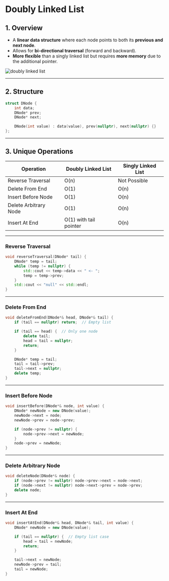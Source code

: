 # **Doubly Linked List**

## **1. Overview**

- A **linear data structure** where each node points to both its **previous and next node**.
- Allows for **bi-directional traversal** (forward and backward).
- **More flexible** than a singly linked list but requires **more memory** due to the additional pointer.

![doubly linked list](https://media.geeksforgeeks.org/wp-content/uploads/20240809123741/Insertion-at-the-End-in-Doubly-Linked-List-copy.webp)

---

## **2. Structure**

```cpp
struct DNode {
    int data;
    DNode* prev;
    DNode* next;

    DNode(int value) : data(value), prev(nullptr), next(nullptr) {}
};
```

---

## **3. Unique Operations**


| **Operation**         | **Doubly Linked List**   | **Singly Linked List** |
|-----------------------|--------------------------|------------------------|
| Reverse Traversal     | O(n)                     | Not Possible           |
| Delete From End       | O(1)                     | O(n)                   |
| Insert Before Node    | O(1)                     | O(n)                   |
| Delete Arbitrary Node | O(1)                     | O(n)                   |
| Insert At End         | O(1) with tail pointer   | O(n)                   |

---

### **Reverse Traversal**

```cpp
void reverseTraversal(DNode* tail) {
    DNode* temp = tail;
    while (temp != nullptr) {
        std::cout << temp->data << " <- ";
        temp = temp->prev;
    }
    std::cout << "null" << std::endl;
}
```

---

### **Delete From End**

```cpp
void deleteFromEnd(DNode*& head, DNode*& tail) {
    if (tail == nullptr) return;  // Empty list

    if (tail == head) {  // Only one node
        delete tail;
        head = tail = nullptr;
        return;
    }

    DNode* temp = tail;
    tail = tail->prev;
    tail->next = nullptr;
    delete temp;
}
```

---

### **Insert Before Node**

```cpp
void insertBefore(DNode*& node, int value) {
    DNode* newNode = new DNode(value);
    newNode->next = node;
    newNode->prev = node->prev;

    if (node->prev != nullptr) {
        node->prev->next = newNode;
    }
    node->prev = newNode;
}
```

---

### **Delete Arbitrary Node**

```cpp
void deleteNode(DNode*& node) {
    if (node->prev != nullptr) node->prev->next = node->next;
    if (node->next != nullptr) node->next->prev = node->prev;
    delete node;
}
```

---

### **Insert At End**

```cpp
void insertAtEnd(DNode*& head, DNode*& tail, int value) {
    DNode* newNode = new DNode(value);

    if (tail == nullptr) {  // Empty list case
        head = tail = newNode;
        return;
    }

    tail->next = newNode;
    newNode->prev = tail;
    tail = newNode;
}
```
